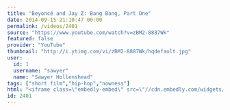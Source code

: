 ```yaml
---
title: "Beyoncé and Jay Z: Bang Bang, Part One"
date: 2014-09-15 21:10:47 00:00
permalink: /videos/2401
source: "https://www.youtube.com/watch?v=zBM2-8887Wk"
featured: false
provider: "YouTube"
thumbnail: "http://i.ytimg.com/vi/zBM2-8887Wk/hqdefault.jpg"
user:
  id: 1
  username: "sawyer"
  name: "Sawyer Hollenshead"
tags: ["short film","hip-hop","nowness"]
html: "<iframe class=\"embedly-embed\" src=\"//cdn.embedly.com/widgets/media.html?src=http%3A%2F%2Fwww.youtube.com%2Fembed%2FzBM2-8887Wk%3Fwmode%3Dtransparent%26feature%3Doembed&wmode=transparent&url=http%3A%2F%2Fwww.youtube.com%2Fwatch%3Fv%3DzBM2-8887Wk&image=http%3A%2F%2Fi.ytimg.com%2Fvi%2FzBM2-8887Wk%2Fhqdefault.jpg&key=daaebf4d9cdd46779200162d0ca86e20&type=text%2Fhtml&schema=youtube\" width=\"854\" height=\"480\" scrolling=\"no\" frameborder=\"0\" allowfullscreen></iframe>"
id: 2401
---
```


